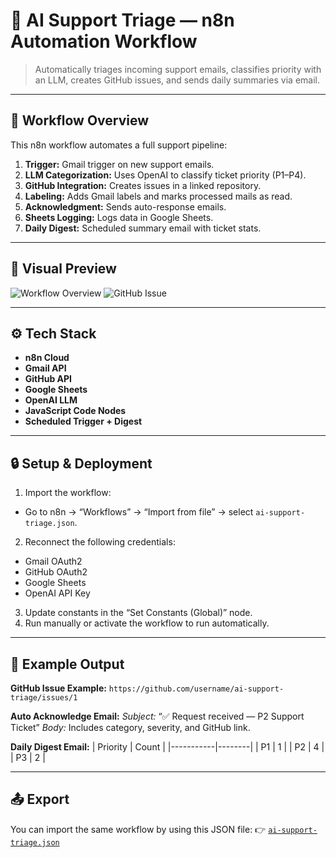 # 🤖 AI Support Triage — n8n Automation Workflow

> Automatically triages incoming support emails, classifies priority with an LLM, creates GitHub issues, and sends daily summaries via email.

---

## 🧩 Workflow Overview

This n8n workflow automates a full support pipeline:

1. **Trigger:** Gmail trigger on new support emails. 
2. **LLM Categorization:** Uses OpenAI to classify ticket priority (P1–P4). 
3. **GitHub Integration:** Creates issues in a linked repository. 
4. **Labeling:** Adds Gmail labels and marks processed mails as read. 
5. **Acknowledgment:** Sends auto-response emails. 
6. **Sheets Logging:** Logs data in Google Sheets. 
7. **Daily Digest:** Scheduled summary email with ticket stats.

---

## 📸 Visual Preview

![Workflow Overview](./screenshots/workflow-full.png)
![GitHub Issue](./screenshots/github-issue.png)

---

## ⚙️ Tech Stack

- **n8n Cloud**
- **Gmail API**
- **GitHub API**
- **Google Sheets**
- **OpenAI LLM**
- **JavaScript Code Nodes**
- **Scheduled Trigger + Digest**

---

## 🔒 Setup & Deployment

1. Import the workflow:
- Go to n8n → “Workflows” → “Import from file” → select `ai-support-triage.json`.
2. Reconnect the following credentials:
- Gmail OAuth2
- GitHub OAuth2
- Google Sheets
- OpenAI API Key
3. Update constants in the “Set Constants (Global)” node.
4. Run manually or activate the workflow to run automatically.

---

## 🧠 Example Output

**GitHub Issue Example:** 
`https://github.com/username/ai-support-triage/issues/1`

**Auto Acknowledge Email:** 
_Subject:_ “✅ Request received — P2 Support Ticket” 
_Body:_ Includes category, severity, and GitHub link.

**Daily Digest Email:**
| Priority | Count |
|-----------|--------|
| P1 | 1 |
| P2 | 4 |
| P3 | 2 |

---

## 📤 Export

You can import the same workflow by using this JSON file: 
👉 [`ai-support-triage.json`](./ai-support-triage.json)

